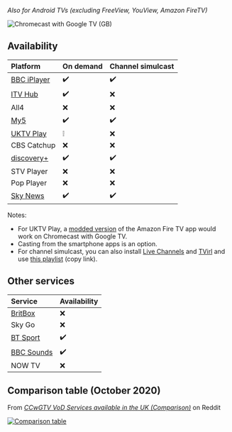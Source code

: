 _Also for Android TVs (excluding FreeView, YouView, Amazon FireTV)_

![Chromecast with Google TV (GB)](https://lh3.googleusercontent.com/eYCzSjeekFeHA8IWg6bzI8BU7ftwImRqRPdKFKnP5aygGtZmh6M9afOaJdnsnsWPiJrFO_pJzDJPqu5XfdrE0w=w800)

## Availability

Platform|On demand|Channel simulcast
:---|:---|:---
[BBC iPlayer](https://play.google.com/store/apps/details?id=bbc.iplayer.android)|:heavy_check_mark:|:heavy_check_mark:
[ITV Hub](https://play.google.com/store/apps/details?id=air.ITVMobilePlayer)|:heavy_check_mark:|:x:
All4|:x:|:x:
[My5](https://play.google.com/store/apps/details?id=com.channel5.my5)|:heavy_check_mark:|:heavy_check_mark:
[UKTV Play](https://github.com/aarubui/firetvapkmod/releases)|:grey_exclamation:|:x:
CBS Catchup|:x:|:x:
[discovery+](https://play.google.com/store/apps/details?id=com.discovery.dplay)|:heavy_check_mark:|:heavy_check_mark:
STV Player|:x:|:x:
Pop Player|:x:|:x:
[Sky News](https://play.google.com/store/apps/details?id=com.sky.news.androidtv)|:heavy_check_mark:|:heavy_check_mark:

Notes:

* For UKTV Play, a [modded version](https://github.com/aarubui/firetvapkmod/releases) of the Amazon Fire TV app would work on Chromecast with Google TV.
* Casting from the smartphone apps is an option.
* For channel simulcast, you can also install [Live Channels](https://play.google.com/store/apps/details?id=com.google.android.tv) and [TVirl](https://play.google.com/store/apps/details?id=by.stari4ek.tvirl) and use [this playlist](https://uktv1.vercel.app/tv.m3u8) (copy link).

## Other services

Service|Availability
:---|:---
[BritBox](https://play.google.com/store/apps/details?id=com.britbox.tv)|:x:
Sky Go|:x:
[BT Sport](https://play.google.com/store/apps/details?id=com.bt.btsport)|:heavy_check_mark:
[BBC Sounds](https://play.google.com/store/apps/details?id=uk.co.bbc.sounds)|:heavy_check_mark:
NOW TV|:x:

## Comparison table (October 2020)

From [_CCwGTV VoD Services available in the UK (Comparison)_](https://www.reddit.com/r/Chromecast/comments/jbpkez/ccwgtv_vod_services_available_in_the_uk_comparison/) on Reddit

[![Comparison table](https://preview.redd.it/ocjn95930at51.png?width=960&crop=smart&auto=webp&s=a1a7b197c3465787f63e1a0356c7b80a667aed52)](https://i.redd.it/ocjn95930at51.png)
